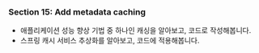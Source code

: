### Section 15: Add metadata caching
- 애플리케이션 성능 향상 기법 중 하나인 캐싱을 알아보고, 코드로 작성해봅니다.
- 스프링 캐시 서비스 추상화를 알아보고, 코드에 적용해봅니다.
